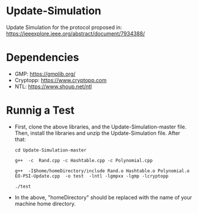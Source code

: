 # Update-Simulation

Update Simulation for the protocol proposed in: https://ieeexplore.ieee.org/abstract/document/7934388/

# Dependencies

* GMP: https://gmplib.org/
* Cryptopp: https://www.cryptopp.com
* NTL: https://www.shoup.net/ntl

# Runnig a Test

* First, clone the above libraries, and the Update-Simulation-master file. Then, install the libraries and unzip the Update-Simulation file. After that:

      cd Update-Simulation-master
    
      g++  -c  Rand.cpp -c Hashtable.cpp -c Polynomial.cpp 
    
      g++  -I$home/homeDirectory/include Rand.o Hashtable.o Polynomial.o EO-PSI-Update.cpp  -o test  -lntl -lgmpxx -lgmp -lcryptopp
    
      ./test
    
* In the above, "homeDirectory" should be replaced with the name of your machine home directory.
